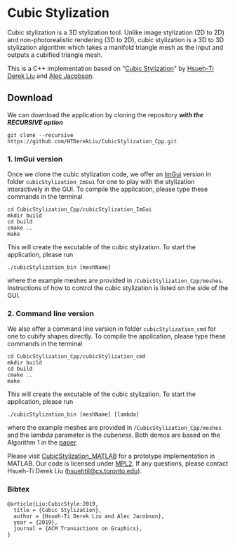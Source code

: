 # Cubic Stylization
Cubic stylization is a 3D stylization tool. Unlike image stylization (2D to 2D) and non-photorealistic rendering (3D to 2D), cubic stylization is a 3D to 3D stylization algorithm which takes a manifold triangle mesh as the input and outputs a cubified triangle mesh. 

This is a C++ implementation based on "[Cubic Stylization](https://www.dgp.toronto.edu/projects/cubic-stylization/)" by [Hsueh-Ti Derek Liu](https://www.dgp.toronto.edu/~hsuehtil/) and [Alec Jacobson](https://www.cs.toronto.edu/~jacobson/). 

## Download
We can download the application by cloning the repository ***with the RECURSIVE option***
```
git clone --recursive https://github.com/HTDerekLiu/CubicStylization_Cpp.git
```

### 1. ImGui version 
Once we clone the cubic stylization code, we offer an [ImGui](https://github.com/ocornut/imgui) version in folder `cubicStylization_ImGui` for one to play with the stylization interactively in the GUI. To compile the application, please type these commands in the terminal
```
cd CubicStylization_Cpp/cubicStylization_ImGui
mkdir build
cd build
cmake ..
make
```
This will create the excutable of the cubic stylization. To start the application, please run
```
./cubicStylization_bin [meshName]
```
where the example meshes are provided in `/CubicStylization_Cpp/meshes`. Instructions of how to control the cubic stylization is listed on the side of the GUI.

### 2. Command line version 
We also offer a command line version in folder `cubicStylization_cmd` for one to cubify shapes directly. To compile the application, please type these commands in the terminal
```
cd CubicStylization_Cpp/cubicStylization_cmd
mkdir build
cd build
cmake ..
make
```
This will create the excutable of the cubic stylization. To start the application, please run
```
./cubicStylization_bin [meshName] [lambda]
```
where the example meshes are provided in `/CubicStylization_Cpp/meshes` and the _lambda_ parameter is the _cubeness_. Both demos are based on the Algorithm 1 in the [paper](https://arxiv.org/abs/1910.02926). 

Please visit [CubicStylization_MATLAB](https://github.com/HTDerekLiu/CubicStylization_MATLAB) for a prototype implementation in MATLAB. Our code is licensed under [MPL2](https://www.mozilla.org/en-US/MPL/2.0/). If any questions, please contact Hsueh-Ti Derek Liu (hsuehtil@cs.toronto.edu).

### Bibtex
```
@article{Liu:CubicStyle:2019,
  title = {Cubic Stylization},
  author = {Hsueh-Ti Derek Liu and Alec Jacobson},
  year = {2019},
  journal = {ACM Transactions on Graphics}, 
}
```
